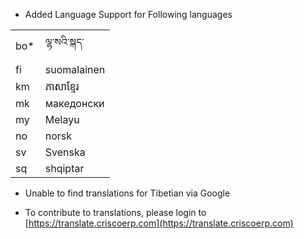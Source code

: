 - Added Language Support for Following languages

<table class="table table-bordered">
    <tr>
        <td style="width: 30%">bo*</td>
        <td>ལྷ་སའི་སྐད་</td>
    </tr>
    <tr>
        <td>fi</td>
        <td>suomalainen</td>
    </tr>
    <tr>
        <td>km</td>
        <td>ភាសាខ្មែរ</td>
    </tr>
    <tr>
        <td>mk</td>
        <td>македонски</td>
    </tr>
    <tr>
        <td>my</td>
        <td>Melayu</td>
    </tr>
    <tr>
        <td>no</td>
        <td>norsk</td>
    </tr>
    <tr>
        <td>sv</td>
        <td>Svenska</td>
    </tr>
    <tr>
        <td>sq</td>
        <td>shqiptar</td>
    </tr>
</table>

* Unable to find translations for Tibetian via Google

- To contribute to translations, please login to [https://translate.criscoerp.com](https://translate.criscoerp.com)
